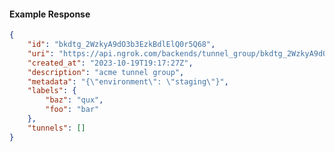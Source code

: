 <!-- Code generated for API Clients. DO NOT EDIT. -->

#### Example Response

```json
{
	"id": "bkdtg_2WzkyA9dO3b3EzkBdlElQ0r5Q68",
	"uri": "https://api.ngrok.com/backends/tunnel_group/bkdtg_2WzkyA9dO3b3EzkBdlElQ0r5Q68",
	"created_at": "2023-10-19T19:17:27Z",
	"description": "acme tunnel group",
	"metadata": "{\"environment\": \"staging\"}",
	"labels": {
		"baz": "qux",
		"foo": "bar"
	},
	"tunnels": []
}
```

